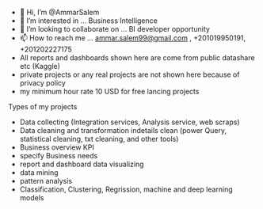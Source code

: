- 👋 Hi, I’m @AmmarSalem
- 👀 I’m interested in ... Business Intelligence 
- 💞️ I’m looking to collaborate on ... BI developer opportunity
- 📫 How to reach me ... ammar.salem99@gmail.com , +201019950191, +201202227175
- All reports and dashboards shown here are come from public datashare etc (Kaggle)
- private projects or any real projects are not shown here because of privacy policy
- my minimum hour rate 10 USD for free lancing projects

Types of my projects
- Data collecting (Integration services, Analysis service, web scraps)
- Data cleaning and transformation indetails clean (power Query, statistical cleaning, txt cleaning, and other tools)
- Business overview KPI
- specify Business needs
- report and dashboard data visualizing
- data mining
- pattern analysis
- Classification, Clustering, Regrission, machine and deep learning models

<!---
Ammar Salem is a ✨ special ✨ repository because its `README.md` (this file) appears on your GitHub profile.
You can click the Preview link to take a look at your changes.
--->
